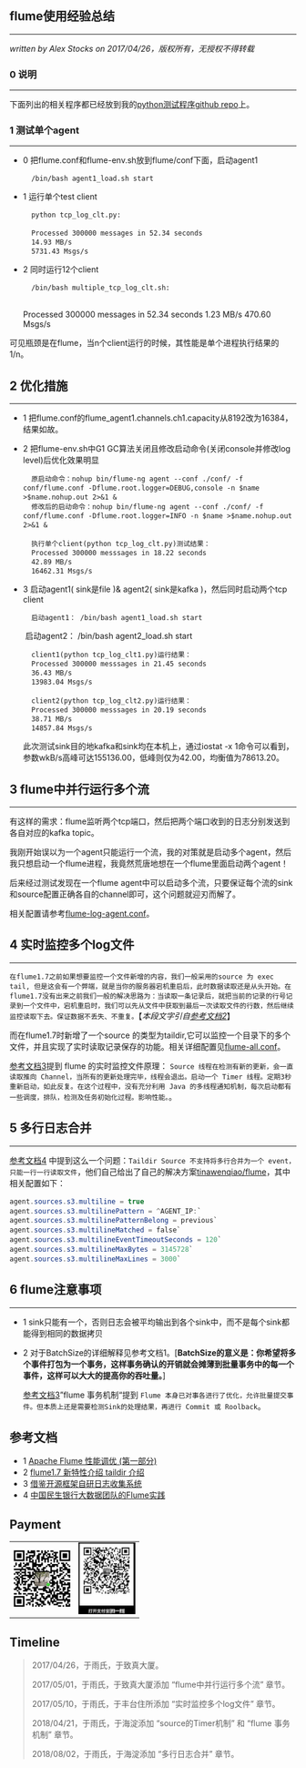 ## flume使用经验总结 ##
---
*written by Alex Stocks on 2017/04/26，版权所有，无授权不得转载*


### 0 说明 ###
---
下面列出的相关程序都已经放到我的[python测试程序github repo](https://github.com/alexstocks/python-practice/tree/master/mysql_redis_es_flume/flume)上。

### 1 测试单个agent ###
---

- 0 把flume.conf和flume-env.sh放到flume/conf下面，启动agent1

		/bin/bash agent1_load.sh start

- 1 运行单个test client
	
	 	python tcp_log_clt.py:
	 	
		Processed 300000 messages in 52.34 seconds
		14.93 MB/s
		5731.43 Msgs/s

- 2 同时运行12个client   
	
		/bin/bash multiple_tcp_log_clt.sh:
	​	
		Processed 300000 messages in 52.34 seconds
		1.23 MB/s
		470.60 Msgs/s

可见瓶颈是在flume，当n个client运行的时候，其性能是单个进程执行结果的1/n。

## 2 优化措施 ##
---

- 1 把flume.conf的flume_agent1.channels.ch1.capacity从8192改为16384，结果如故。

- 2 把flume-env.sh中G1 GC算法关闭且修改启动命令(关闭console并修改log level)后优化效果明显

	    原启动命令：nohup bin/flume-ng agent --conf ./conf/ -f conf/flume.conf -Dflume.root.logger=DEBUG,console -n $name >$name.nohup.out 2>&1 &
	    修改后的启动命令：nohup bin/flume-ng agent --conf ./conf/ -f conf/flume.conf -Dflume.root.logger=INFO -n $name >$name.nohup.out 2>&1 &
	    
	    执行单个client(python tcp_log_clt.py)测试结果：
	    Processed 300000 messsages in 18.22 seconds
	    42.89 MB/s
	    16462.31 Msgs/s

- 3 启动agent1( sink是file )& agent2( sink是kafka )，然后同时启动两个tcp client

		启动agent1： /bin/bash agent1_load.sh start
	​	启动agent2： /bin/bash agent2_load.sh start
	
	    client1(python tcp_log_clt1.py)运行结果：
	    Processed 300000 messsages in 21.45 seconds
	    36.43 MB/s
	    13983.04 Msgs/s
	    
	    client2(python tcp_log_clt2.py)运行结果：
	    Processed 300000 messsages in 20.19 seconds
	    38.71 MB/s
	    14857.84 Msgs/s

   此次测试sink目的地kafka和sink均在本机上，通过iostat -x 1命令可以看到，参数wkB/s高峰可达155136.00，低峰则仅为42.00，均衡值为78613.20。


## 3 flume中并行运行多个流 ##
---

有这样的需求：flume监听两个tcp端口，然后把两个端口收到的日志分别发送到各自对应的kafka topic。

我刚开始误以为一个agent只能运行一个流，我的对策就是启动多个agent，然后我只想启动一个flume进程，我竟然荒唐地想在一个flume里面启动两个agent！

后来经过测试发现在一个flume agent中可以启动多个流，只要保证每个流的sink和source配置正确各自的channel即可，这个问题就迎刃而解了。

相关配置请参考[flume-log-agent.conf](https://github.com/alexstocks/python-practice/blob/master/mysql_redis_es_flume/flume/flume_log_agent.conf)。

## 4 实时监控多个log文件 ##
---

`在flume1.7之前如果想要监控一个文件新增的内容，我们一般采用的source 为 exec tail, 但是这会有一个弊端，就是当你的服务器宕机重启后，此时数据读取还是从头开始。在flume1.7没有出来之前我们一般的解决思路为：当读取一条记录后，就把当前的记录的行号记录到一个文件中，宕机重启时，我们可以先从文件中获取到最后一次读取文件的行数，然后继续监控读取下去。保证数据不丢失、不重复。`【*本段文字引自[参考文档2](https://my.oschina.net/u/1780960/blog/793783)*】

而在flume1.7时新增了一个source 的类型为taildir,它可以监控一个目录下的多个文件，并且实现了实时读取记录保存的功能。相关详细配置见[flume-all.conf](https://github.com/alexstocks/python-practice/blob/master/mysql_redis_es_flume/flume/flume-all.conf)。

[参考文档3](http://www.freebuf.com/sectool/168471.html)提到 flume 的实时监控文件原理：	`Source 线程在检测有新的更新，会一直读取推向 Channel，当所有的更新处理完毕，线程会退出。启动一个 Timer 线程。定期3秒重新启动，如此反复。在这个过程中，没有充分利用 Java 的多线程通知机制，每次启动都有一些调度，排队，检测及任务初始化过程。影响性能。`。

## 5 多行日志合并 ##
---

[参考文档4](https://zhuanlan.zhihu.com/p/31638065) 中提到这么一个问题：`Taildir Source 不支持将多行合并为一个 event，只能一行一行读取文件`，他们自己给出了自己的解决方案[tinawenqiao/flume](https://github.com/tinawenqiao/flume)，其中相关配置如下：

```java
agent.sources.s3.multiline = true
agent.sources.s3.multilinePattern = ^AGENT_IP:`
agent.sources.s3.multilinePatternBelong = previous`
agent.sources.s3.multilineMatched = false`
agent.sources.s3.multilineEventTimeoutSeconds = 120`
agent.sources.s3.multilineMaxBytes = 3145728`
agent.sources.s3.multilineMaxLines = 3000`
```

## 6 flume注意事项 ##
---

- 1 sink只能有一个，否则日志会被平均输出到各个sink中，而不是每个sink都能得到相同的数据拷贝
- 2 对于BatchSize的详细解释见参考文档1。[**BatchSize的意义是：你希望将多个事件打包为一个事务，这样事务确认的开销就会摊薄到批量事务中的每一个事件，这样可以大大的提高你的吞吐量。**]

	[参考文档3](http://www.freebuf.com/sectool/168471.html)”flume 事务机制“提到 `Flume 本身已对事各进行了优化，允许批量提交事件。但本质上还是需要检测Sink的处理结果，再进行 Commit 或 Roolback`。

## 参考文档 ##

- 1 [Apache Flume 性能调优 (第一部分)](http://myg0u.com/hadoop/2016/05/04/flume-performance-tuning-part-1.html)
- 2 [flume1.7 新特性介绍 taildir 介绍](https://my.oschina.net/u/1780960/blog/793783)
- 3 [借鉴开源框架自研日志收集系统](http://www.freebuf.com/sectool/168471.html)
- 4 [中国民生银行大数据团队的Flume实践](https://zhuanlan.zhihu.com/p/31638065)

## Payment


<div>
<table>
  <tbody>
  <tr></tr>
    <tr>
      <td align="center"  valign="middle">
        <a href="" target="_blank">
          <img width="100px"  src="../pic/pay/wepay.jpg">
        </a>
      </td>
      <td align="center"  valign="middle">
        <a href="" target="_blank">
          <img width="100px"  src="../pic/pay/alipay.jpg">
        </a>
   </tbody>
</table>
</div>

## Timeline ##

> 2017/04/26，于雨氏，于致真大厦。
> 
> 2017/05/01，于雨氏，于致真大厦添加 “flume中并行运行多个流” 章节。
> 
> 2017/05/10，于雨氏，于丰台住所添加 “实时监控多个log文件” 章节。
> 
> 2018/04/21，于雨氏，于海淀添加 “source的Timer机制” 和 “flume 事务机制” 章节。
> 
> 2018/08/02，于雨氏，于海淀添加 “多行日志合并” 章节。

